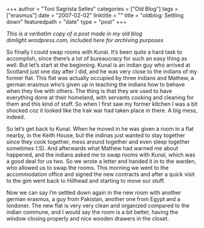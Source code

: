 +++
author = "Toni Sagrista Selles"
categories = ["Old Blog"]
tags = ["erasmus"]
date = "2007-02-02"
linktitle = ""
title = "oldblog: Settling down"
featuredpath = "date"
type = "post"
+++

*This is a verbatim copy of a post made in my old blog dimlight.wrodpress.com, included here for archiving purposes*

So finally I could swap rooms with Kunal. It’s been quite a hard task to accomplish, since there’s a lot of bureaucracy for such an easy thing as well. But let’s start at the beginning. Kunal is an indian guy who arrived at Scotland just one day after I did, and he was very close to the indians of my former flat. This flat was actually occupied by three indians and Mathew, a german erasmus who’s given up in teaching the indians how to behave when they live with others. The thing is that they are used to have everything done at their homeland, with servants cooking and cleaning for them and this kind of stuff. So when I first saw my former kitchen I was a bit shocked coz it looked like the Irak war had taken place in there. A big mess, indeed.

So let’s get back to Kunal. When he moved in he was given a room in a flat nearby, in the Keith House, but the indinas just wanted to stay together since they cook together, mess around together and even sleep together sometimes (:S). And afterwards what Mathew had warned me about happened, and the indians asked me to swap rooms with Kunal, which was a good deal for us two. So we wrote a letter and handed it in to the warden, who allowed us to swap the rooms. This morning we went to the accommodation office and signed the new contracts and after a quick visit to the gim went back to Hillhead and starting to move our stuff.

Now we can say I’m settled down again in the new room with another german erasmus, a guy from Pakistan, another one from Egypt and a londoner. The new flat is very very clean and organized compared to the indian commune, and I would say the room is a bit better, having the window closing properly and nice wooden drawers in the closet.
